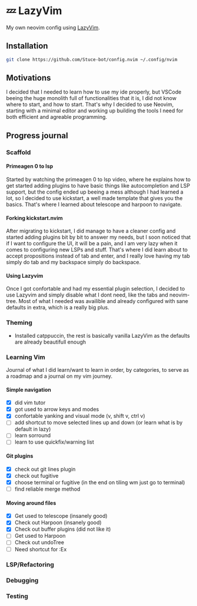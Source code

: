 # 💤 LazyVim

My own neovim config using [LazyVim](https://github.com/LazyVim/LazyVim).

## Installation
  ```sh
  git clone https://github.com/Stuce-bot/config.nvim ~/.config/nvim
  ```
## Motivations
I decided that I needed to learn how to use my ide properly, but VSCode beeing the huge monolith full of functionalities that it is, I did not know where to start, and how to start.
That's why I decided to use Neovim, starting with a minimal editor and working up building the tools I need for both efficient and agreable programming.
## Progress journal
### Scaffold
#### Primeagen 0 to lsp
Started by watching the primeagen 0 to lsp video, where he explains how to get started adding plugins to have basic things like autocompletion and LSP support, but the config ended up beeing a mess although I had learned a lot, so I decided to use kickstart, a well made template that gives you the basics.
That's where I learned about telescope and harpoon to navigate.
#### Forking kickstart.nvim
After migrating to kickstart, I did manage to have a cleaner config and started adding plugins bit by bit to answer my needs, but I soon noticed that if I want to configure the UI, it will be a pain, and I am very lazy when it comes to configuring new LSPs and stuff.
That's where I did learn about <Ctrl-y> to accept propositions instead of tab and enter, and I really love having my tab simply do tab and my backspace simply do backspace.
#### Using Lazyvim
Once I got confortable and had my essential plugin selection, I decided to use Lazyvim and simply disable what I dont need, like the tabs and neovim-tree.
Most of what I needed was availible and already configured with sane defaults in extra, which is a really big plus.
### Theming 
- Installed catppuccin, the rest is basically vanilla LazyVim as the defaults are already beautifull enough
### Learning Vim
Journal of what I did learn/want to learn in order, by categories, to serve as a roadmap and a journal on my vim journey.
#### Simple navigation
- [x] did vim tutor
- [x] got used to arrow keys and modes
- [x] confortable yanking and visual mode (v, shift v, ctrl v)
- [ ] add shortcut to move selected lines up and down (or learn what is by default in lazy)
- [ ] learn sorround
- [ ] learn to use quickfix/warning list
#### Git plugins
- [x] check out git lines plugin
- [x] check out fugitive
- [x] choose terminal or fugitive (in the end on tiling wm just go to terminal)
- [ ] find reliable merge method
#### Moving around files
- [x] Get used to telescope (insanely good)
- [x] Check out Harpoon (insanely good)
- [x] Check out buffer plugins (did not like it)
- [ ] Get used to Harpoon
- [ ] Check out undoTree
- [ ] Need shortcut for :Ex
### LSP/Refactoring
### Debugging
### Testing
